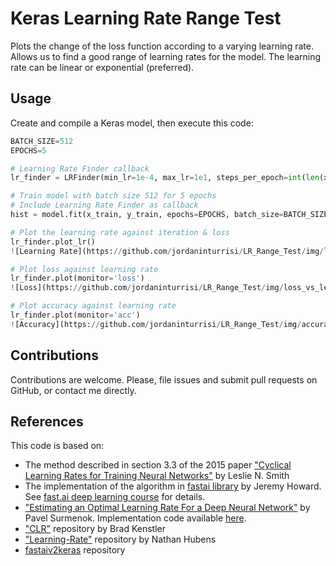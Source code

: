 # Keras Learning Rate Range Test
Plots the change of the loss function according to a varying learning rate. Allows us to find a good range of learning rates for the model. The learning rate can be linear or exponential (preferred).

## Usage
Create and compile a Keras model, then execute this code:

```python
BATCH_SIZE=512
EPOCHS=5

# Learning Rate Finder callback
lr_finder = LRFinder(min_lr=1e-4, max_lr=1e1, steps_per_epoch=int(len(x_train)/BATCH_SIZE), epochs=EPOCHS)

# Train model with batch size 512 for 5 epochs
# Include Learning Rate Finder as callback
hist = model.fit(x_train, y_train, epochs=EPOCHS, batch_size=BATCH_SIZE, callbacks=[lr_finder])
```

```python
# Plot the learning rate against iteration & loss
lr_finder.plot_lr()
![Learning Rate](https://github.com/jordaninturrisi/LR_Range_Test/img/learning_rate_loss_iteration.png)

# Plot loss against learning rate
lr_finder.plot(monitor='loss')
![Loss](https://github.com/jordaninturrisi/LR_Range_Test/img/loss_vs_learning_rate.png)

# Plot accuracy against learning rate
lr_finder.plot(monitor='acc')
![Accuracy](https://github.com/jordaninturrisi/LR_Range_Test/img/accuracy_vs_learning_rate.png)

```

## Contributions
Contributions are welcome. Please, file issues and submit pull requests on GitHub, or contact me directly.

## References
This code is based on:
- The method described in section 3.3 of the 2015 paper ["Cyclical Learning Rates for Training Neural Networks"](https://arxiv.org/abs/1506.01186) by Leslie N. Smith
- The implementation of the algorithm in [fastai library](https://github.com/fastai/fastai) by Jeremy Howard. See [fast.ai deep learning course](http://course.fast.ai/) for details.
- ["Estimating an Optimal Learning Rate For a Deep Neural Network"](https://towardsdatascience.com/estimating-optimal-learning-rate-for-a-deep-neural-network-ce32f2556ce0) by Pavel Surmenok. Implementation code available [here](https://github.com/surmenok/keras_lr_finder).
- ["CLR"](https://github.com/bckenstler/CLR) repository by Brad Kenstler
- ["Learning-Rate"](https://github.com/nathanhubens/Learning-Rate) repository by Nathan Hubens
- [fastaiv2keras](https://github.com/metachi/fastaiv2keras) repository
